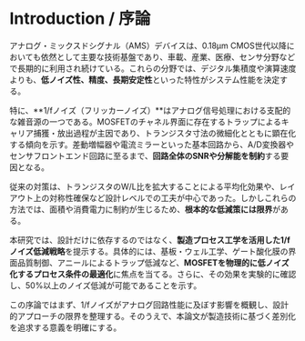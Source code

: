 # Introduction / 序論

アナログ・ミックスドシグナル（AMS）デバイスは、0.18µm CMOS世代以降においても依然として主要な技術基盤であり、車載、産業、医療、センサ分野などで長期的に利用され続けている。これらの分野では、デジタル集積度や演算速度よりも、**低ノイズ性、精度、長期安定性**といった特性がシステム性能を決定する。  

特に、**1/fノイズ（フリッカーノイズ）**はアナログ信号処理における支配的な雑音源の一つである。MOSFETのチャネル界面に存在するトラップによるキャリア捕獲・放出過程が主因であり、トランジスタ寸法の微細化とともに顕在化する傾向を示す。差動増幅器や電流ミラーといった基本回路から、A/D変換器やセンサフロントエンド回路に至るまで、**回路全体のSNRや分解能を制約**する要因となる。  

従来の対策は、トランジスタのW/L比を拡大することによる平均化効果や、レイアウト上の対称性確保など設計レベルでの工夫が中心であった。しかしこれらの方法では、面積や消費電力に制約が生じるため、**根本的な低減策には限界**がある。  

本研究では、設計だけに依存するのではなく、**製造プロセス工学を活用した1/fノイズ低減戦略**を提示する。具体的には、基板・ウェル工学、ゲート酸化膜の界面品質制御、アニールによるトラップ低減など、**MOSFETを物理的に低ノイズ化するプロセス条件の最適化**に焦点を当てる。さらに、その効果を実験的に確認し、50%以上のノイズ低減が可能であることを示す。  

この序論ではまず、1/fノイズがアナログ回路性能に及ぼす影響を概観し、設計的アプローチの限界を整理する。そのうえで、本論文が製造技術に基づく差別化を追求する意義を明確にする。  
